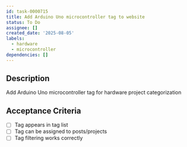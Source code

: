 ```yaml
---
id: task-0000715
title: Add Arduino Uno microcontroller tag to website
status: To Do
assignee: []
created_date: '2025-08-05'
labels:
  - hardware
  - microcontroller
dependencies: []
---
```


## Description

Add Arduino Uno microcontroller tag for hardware project categorization

## Acceptance Criteria

- [ ] Tag appears in tag list
- [ ] Tag can be assigned to posts/projects
- [ ] Tag filtering works correctly
